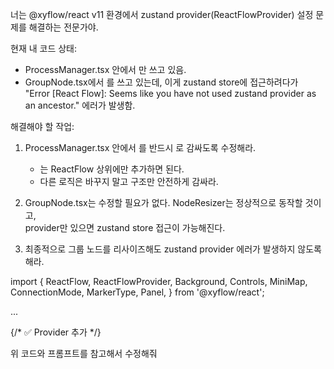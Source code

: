 너는 @xyflow/react v11 환경에서 zustand provider(ReactFlowProvider) 설정 문제를 해결하는 전문가야.  

현재 내 코드 상태:
- ProcessManager.tsx 안에서 <ReactFlow>만 쓰고 있음.  
- GroupNode.tsx에서 <NodeResizer>를 쓰고 있는데, 이게 zustand store에 접근하려다가  
  "Error [React Flow]: Seems like you have not used zustand provider as an ancestor." 에러가 발생함.  

해결해야 할 작업:
1. ProcessManager.tsx 안에서 <ReactFlow>를 반드시 <ReactFlowProvider>로 감싸도록 수정해라.  
   - <ReactFlowProvider>는 ReactFlow 상위에만 추가하면 된다.  
   - 다른 로직은 바꾸지 말고 구조만 안전하게 감싸라.

2. GroupNode.tsx는 수정할 필요가 없다. NodeResizer는 정상적으로 동작할 것이고,  
   provider만 있으면 zustand store 접근이 가능해진다.

3. 최종적으로 그룹 노드를 리사이즈해도 zustand provider 에러가 발생하지 않도록 해라.


import {
  ReactFlow,
  ReactFlowProvider,
  Background,
  Controls,
  MiniMap,
  ConnectionMode,
  MarkerType,
  Panel,
} from '@xyflow/react';

...

<div className='h-[1000px] border-2 border-gray-200 rounded-lg overflow-hidden'>
  {/* ✅ Provider 추가 */}
  <ReactFlowProvider>
    <ReactFlow
      nodes={nodes}
      edges={edges}
      onNodesChange={handleNodesChange}
      onEdgesChange={onEdgesChange}
      onConnect={onConnect}
      onConnectStart={onConnectStart}
      onConnectEnd={onConnectEnd}
      onSelectionChange={onNodeSelectionChange}
      nodeTypes={nodeTypes}
      edgeTypes={edgeTypes}
      connectionMode={ConnectionMode.Loose}
      deleteKeyCode='Delete'
      multiSelectionKeyCode='Shift'
      panOnDrag={[1, 2]}
      zoomOnScroll={true}
      zoomOnPinch={true}
      panOnScroll={false}
      preventScrolling={true}
      className='bg-gray-50'
      defaultEdgeOptions={{ zIndex: 1 }}
    >
      <Background gap={12} size={1} />
      <Controls />
      <MiniMap ... />
      <Panel ... />
      <Panel ... />
    </ReactFlow>
  </ReactFlowProvider>
</div>


위 코드와 프롬프트를 참고해서 수정해줘